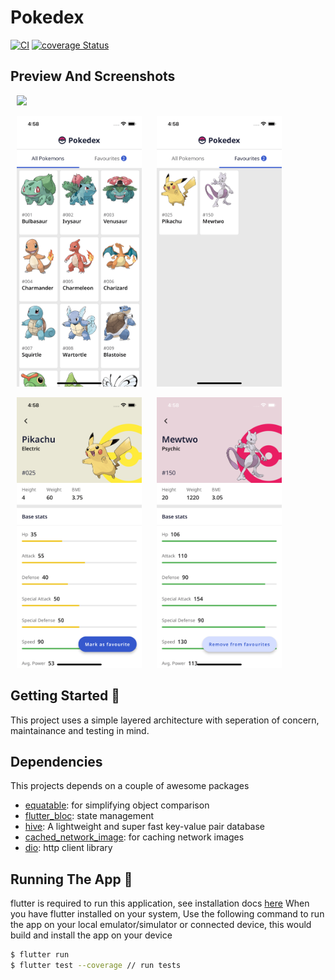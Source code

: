 # Pokedex

[![CI](https://github.com/Iamstanlee/pokedex/actions/workflows/main.yml/badge.svg)](https://github.com/Iamstanlee/pokedex/actions/workflows/main.yml)
[![coverage Status](https://coveralls.io/repos/github/Iamstanlee/pokedex/badge.svg?branch=main)](https://coveralls.io/github/Iamstanlee/pokedex?branch=main)

## Preview And Screenshots

<img src="/ss/preview.gif" width="300px" hspace="10"/>

<p>
    <img src="/ss/1.png" width="200px" hspace="10"/>
    <img src="/ss/2.png" width="200px" hspace="10"/>
</p>

<p>
    <img src="/ss/3.png" width="200px" hspace="10"/>
    <img src="/ss/4.png" width="200px" hspace="10"/>
</p>


## Getting Started 🚀

This project uses a simple layered architecture with seperation of concern, maintainance and
testing in mind.
## Dependencies

This projects depends on a couple of awesome packages

- [equatable](https://pub.dev/packages/equatable/): for simplifying object comparison
- [flutter_bloc](https://bloclibrary.dev/): state management
- [hive](https://hivedb.dev): A lightweight and super fast key-value pair database
- [cached_network_image](https://pub.dev/packages/cached_network_image/): for caching network images
- [dio](https://pub.dev/packages/dio/): http client library

## Running The App 🎯

flutter is required to run this application, see installation docs [here](https://flutter.dev)
When you have flutter installed on your system, Use the following command to run the app on your local emulator/simulator or connected device, this would build and install the app on your device

```sh
$ flutter run
$ flutter test --coverage // run tests
```
